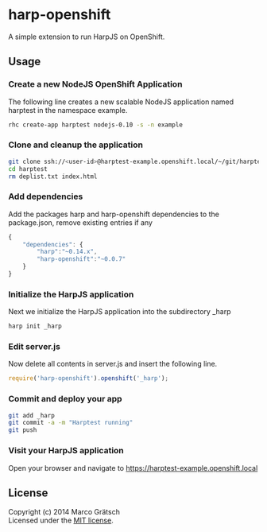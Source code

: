 # harp-openshift

A simple extension to run HarpJS on OpenShift.


## Usage

### Create a new NodeJS OpenShift Application

The following line creates a new scalable NodeJS application named harptest in the namespace example.

```bash
rhc create-app harptest nodejs-0.10 -s -n example
```

### Clone and cleanup the application

```bash
git clone ssh://<user-id>@harptest-example.openshift.local/~/git/harptest.git/ harptest
cd harptest
rm deplist.txt index.html
```

### Add dependencies

Add the packages harp and harp-openshift dependencies to the package.json, remove existing entries if any

```javascript
{
    "dependencies": {
  	    "harp":"~0.14.x",
  	    "harp-openshift":"~0.0.7"
  	}
}
```

### Initialize the HarpJS application

Next we initialize the HarpJS application into the subdirectory _harp

```bash
harp init _harp
```

### Edit server.js

Now delete all contents in server.js and insert the following line.

```javascript
require('harp-openshift').openshift('_harp');
```

### Commit and deploy your app

```bash
git add _harp
git commit -a -m "Harptest running"
git push
```

### Visit your HarpJS application

Open your browser and navigate to https://harptest-example.openshift.local 



## License

Copyright (c) 2014 Marco Grätsch  
Licensed under the [MIT license](LICENSE.md).
